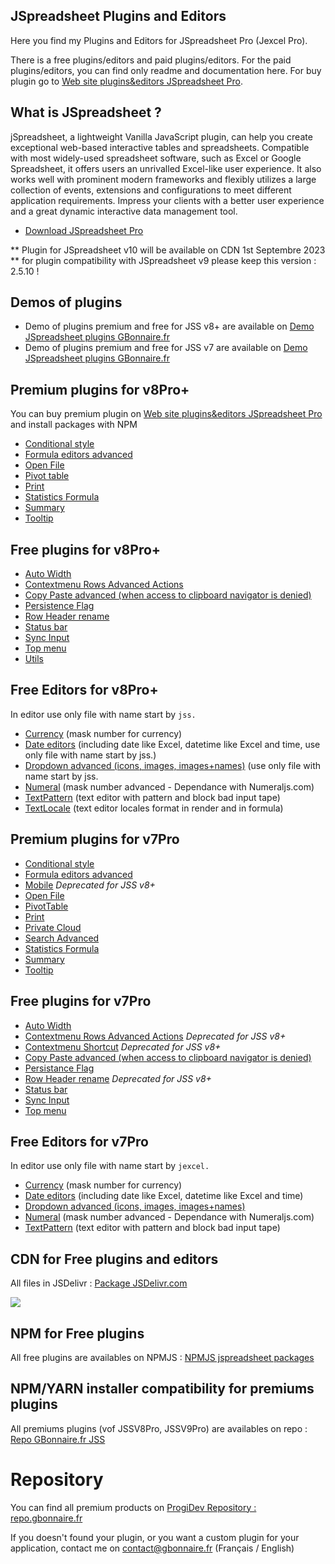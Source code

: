 ## JSpreadsheet Plugins and Editors

Here you find my Plugins and Editors for JSpreadsheet Pro (Jexcel Pro).

There is a free plugins/editors and paid plugins/editors. For the paid plugins/editors, you can find only readme and documentation here. For buy plugin go to [Web site plugins&editors JSpreadsheet Pro](https://repo.gbonnaire.fr/category/jspreadsheetpro).

## What is JSpreadsheet ?

jSpreadsheet, a lightweight Vanilla JavaScript plugin, can help you create exceptional web-based interactive tables and spreadsheets. Compatible with most widely-used spreadsheet software, such as Excel or Google Spreadsheet, it offers users an unrivalled Excel-like user experience. It also works well with prominent modern frameworks and flexibly utilizes a large collection of events, extensions and configurations to meet different application requirements. Impress your clients with a better user experience and a great dynamic interactive data management tool.

- [Download JSpreadsheet Pro](https://www.jspreadsheet.com) 

** Plugin for JSpreadsheet v10 will be available on CDN 1st Septembre 2023 **
for plugin compatibility with JSpreadsheet v9 please keep this version : 2.5.10 !

## Demos of plugins
- Demo of plugins premium and free for JSS v8+ are available on [Demo JSpreadsheet plugins GBonnaire.fr](https://demo.gbonnaire.fr/jss/)
- Demo of plugins premium and free for JSS v7 are available on [Demo JSpreadsheet plugins GBonnaire.fr](https://demo.gbonnaire.fr/jExcel/)

## Premium plugins for v8Pro+
You can buy premium plugin on [Web site plugins&editors JSpreadsheet Pro](https://repo.gbonnaire.fr/category/jspreadsheetpro) and install packages with NPM

- [Conditional style](https://repo.gbonnaire.fr/product/jss-plugin-conditionalstyle)
- [Formula editors advanced](https://repo.gbonnaire.fr/product/jss-plugin-formula)
- [Open File](https://repo.gbonnaire.fr/product/jss-plugin-openfile)
- [Pivot table](https://repo.gbonnaire.fr/product/jss-plugin-pivottable)
- [Print](https://repo.gbonnaire.fr/product/jss-plugin-print)
- [Statistics Formula](https://repo.gbonnaire.fr/product/jss-formulas-statistics)
- [Summary](https://repo.gbonnaire.fr/product/jss-plugin-summary)
- [Tooltip](https://repo.gbonnaire.fr/product/jss-plugin-tooltip)

## Free plugins for v8Pro+
- [Auto Width](https://github.com/GBonnaire/jspreadsheet-plugins-and-editors/tree/master/plugins/JSSV8/src/autoWidth)
- [Contextmenu Rows Advanced Actions](https://github.com/GBonnaire/jspreadsheet-plugins-and-editors/tree/master/plugins/JSSV8/src/contextmenu_rowsAdvancedActions)
- [Copy Paste advanced (when access to clipboard navigator is denied)](https://github.com/GBonnaire/jspreadsheet-plugins-and-editors/tree/master/plugins/JSSV8/src/copypaste_advanced)
- [Persistence Flag](https://github.com/GBonnaire/jspreadsheet-plugins-and-editors/tree/master/plugins/JSSV8/src/persistenceFlag)
- [Row Header rename](https://github.com/GBonnaire/jspreadsheet-plugins-and-editors/tree/master/plugins/JSSV8/src/rowHeaderRename)
- [Status bar](https://github.com/GBonnaire/jspreadsheet-plugins-and-editors/tree/master/plugins/JSSV8/src/statusbar)
- [Sync Input](https://github.com/GBonnaire/jspreadsheet-plugins-and-editors/tree/master/plugins/JSSV8/src/syncInput)
- [Top menu](https://github.com/GBonnaire/jspreadsheet-plugins-and-editors/tree/master/plugins/JSSV8/src/topmenu)
- [Utils](https://github.com/GBonnaire/jspreadsheet-plugins-and-editors/tree/master/plugins/JSSV8/src/utils)

## Free Editors for v8Pro+
In editor use only file with name start by `jss.`
- [Currency](https://github.com/GBonnaire/jspreadsheet-plugins-and-editors/blob/master/editors/numeric/jss.editor.currency.js) (mask number for currency)
- [Date editors](https://github.com/GBonnaire/jspreadsheet-plugins-and-editors/tree/master/editors/dates) (including date like Excel, datetime like Excel and time, use only file with name start by jss.)
- [Dropdown advanced (icons, images, images+names)](https://github.com/GBonnaire/jspreadsheet-plugins-and-editors/tree/master/editors/dropdown) (use only file with name start by jss.
- [Numeral](https://github.com/GBonnaire/jspreadsheet-plugins-and-editors/blob/master/editors/numeric/jss.editor.numeral.js) (mask number advanced - Dependance with Numeraljs.com)
- [TextPattern](https://github.com/GBonnaire/jspreadsheet-plugins-and-editors/blob/master/editors/text/jss.editor.textpattern.js) (text editor with pattern and block bad input tape)
- [TextLocale](https://github.com/GBonnaire/jspreadsheet-plugins-and-editors/blob/master/editors/text/jss.editor.textlocale.js) (text editor locales format in render and in formula)


## Premium plugins for v7Pro
- [Conditional style](https://repo.gbonnaire.fr/product/jexcel-plugin-conditionalstyle)
- [Formula editors advanced](https://repo.gbonnaire.fr/product/jexcel-plugin-formula)
- [Mobile](https://repo.gbonnaire.fr/product/jexcel-plugin-mobile) *Deprecated for JSS v8+*
- [Open File](https://repo.gbonnaire.fr/product/jexcel-plugin-openfile)
- [PivotTable](https://repo.gbonnaire.fr/product/jexcel-plugin-pivottable)
- [Print](https://repo.gbonnaire.fr/product/jexcel-plugin-print)
- [Private Cloud](https://repo.gbonnaire.fr/product/jexcel-plugin-privatecloud)
- [Search Advanced](https://repo.gbonnaire.fr/product/jexcel-plugin-search)
- [Statistics Formula](https://repo.gbonnaire.fr/product/jexcel-formula-statistics)
- [Summary](https://repo.gbonnaire.fr/product/jexcel-plugin-summary)
- [Tooltip](https://repo.gbonnaire.fr/product/jexcel-plugin-tooltip)

## Free plugins for v7Pro
- [Auto Width](https://github.com/GBonnaire/jspreadsheet-plugins-and-editors/tree/master/plugins/src/autoWidth)
- [Contextmenu Rows Advanced Actions](https://github.com/GBonnaire/jspreadsheet-plugins-and-editors/tree/master/plugins/src/contextmenu_rowsAdvancedActions) *Deprecated for JSS v8+*
- [Contextmenu Shortcut](https://github.com/GBonnaire/jspreadsheet-plugins-and-editors/tree/master/plugins/src/contextmenu_shortcut) *Deprecated for JSS v8+*
- [Copy Paste advanced (when access to clipboard navigator is denied)](https://github.com/GBonnaire/jspreadsheet-plugins-and-editors/tree/master/plugins/src/copypaste_advanced)
- [Persistance Flag](https://github.com/GBonnaire/jspreadsheet-plugins-and-editors/tree/master/plugins/src/persistanceFlag)
- [Row Header rename](https://github.com/GBonnaire/jspreadsheet-plugins-and-editors/tree/master/plugins/src/rowHeaderRename) *Deprecated for JSS v8+*
- [Status bar](https://github.com/GBonnaire/jspreadsheet-plugins-and-editors/tree/master/plugins/src/statusbar)
- [Sync Input](https://github.com/GBonnaire/jspreadsheet-plugins-and-editors/tree/master/plugins/src/syncInput)
- [Top menu](https://github.com/GBonnaire/jspreadsheet-plugins-and-editors/tree/master/plugins/src/topmenu)

## Free Editors for v7Pro
In editor use only file with name start by `jexcel.`
- [Currency](https://github.com/GBonnaire/jspreadsheet-plugins-and-editors/blob/master/editors/numeric/jexcel.editor.currency.js) (mask number for currency)
- [Date editors](https://github.com/GBonnaire/jspreadsheet-plugins-and-editors/tree/master/editors/dates) (including date like Excel, datetime like Excel and time)
- [Dropdown advanced (icons, images, images+names)](https://github.com/GBonnaire/jspreadsheet-plugins-and-editors/tree/master/editors/dropdown)
- [Numeral](https://github.com/GBonnaire/jspreadsheet-plugins-and-editors/blob/master/editors/numeric/jexcel.editor.numeral.js) (mask number advanced - Dependance with Numeraljs.com)
- [TextPattern](https://github.com/GBonnaire/jspreadsheet-plugins-and-editors/blob/master/editors/text/jexcel.editor.textpattern.js) (text editor with pattern and block bad input tape)

## CDN for Free plugins and editors

All files in JSDelivr : [Package JSDelivr.com](https://www.jsdelivr.com/package/gh/GBonnaire/jspreadsheet-plugins-and-editors)

[![](https://data.jsdelivr.com/v1/package/gh/GBonnaire/jspreadsheet-plugins-and-editors/badge)](https://www.jsdelivr.com/package/gh/GBonnaire/jspreadsheet-plugins-and-editors)

## NPM for Free plugins

All free plugins are availables on NPMJS : [NPMJS jspreadsheet packages](https://www.npmjs.com/org/jspreadsheet)


## NPM/YARN installer compatibility for premiums plugins

All premiums plugins (vof JSSV8Pro, JSSV9Pro) are availables on repo : [Repo GBonnaire.fr JSS](https://repo.gbonnaire.fr/category/jss)

# Repository

You can find all premium products on [ProgiDev Repository : repo.gbonnaire.fr](https://repo.gbonnaire.fr)

If you doesn't found your plugin, or you want a custom plugin for your application, contact me on contact@gbonnaire.fr (Français / English)
